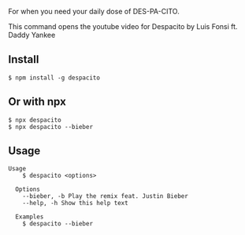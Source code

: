 For when you need your daily dose of DES-PA-CITO.

This command opens the youtube video for Despacito by Luis Fonsi ft. Daddy Yankee

## Install

```
$ npm install -g despacito
```

## Or with npx
```
$ npx despacito
$ npx despacito --bieber
```

## Usage

```
Usage
    $ despacito <options>

  Options
    --bieber, -b Play the remix feat. Justin Bieber
    --help, -h Show this help text

  Examples
    $ despacito --bieber
```
